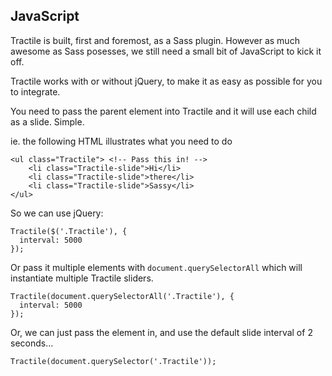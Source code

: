 ## JavaScript

Tractile is built, first and foremost, as a Sass plugin. However as much awesome as Sass posesses, we still need a small bit of JavaScript to kick it off.

Tractile works with or without jQuery, to make it as easy as possible for you to integrate.

You need to pass the parent element into Tractile and it will use each child as a slide. Simple. 

ie. the following HTML illustrates what you need to do

    <ul class="Tractile"> <!-- Pass this in! -->
        <li class="Tractile-slide">Hi</li>
        <li class="Tractile-slide">there</li>
        <li class="Tractile-slide">Sassy</li>
    </ul>

So we can use jQuery:

    Tractile($('.Tractile'), {
      interval: 5000
    });
  
Or pass it multiple elements with `document.querySelectorAll` which will instantiate multiple Tractile sliders.
  
    Tractile(document.querySelectorAll('.Tractile'), {
      interval: 5000
    });
  

Or, we can just pass the element in, and use the default slide interval of 2 seconds...

    Tractile(document.querySelector('.Tractile'));
